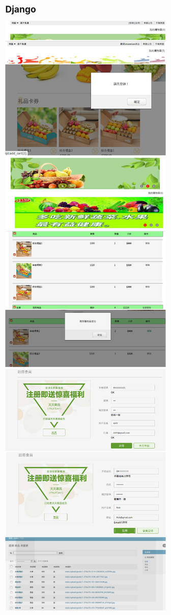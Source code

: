 # Django
<img src='https://github.com/huihuiman/Django/blob/master/Django%E5%9C%96%E7%89%87/d1.jpg'>
<img src='https://github.com/huihuiman/Django/blob/master/Django%E5%9C%96%E7%89%87/d2.jpg'>
<img src='https://github.com/huihuiman/Django/blob/master/Django%E5%9C%96%E7%89%87/d3.jpg'>
<img src='https://github.com/huihuiman/Django/blob/master/Django%E5%9C%96%E7%89%87/d4.jpg'>
<img src='https://github.com/huihuiman/Django/blob/master/Django%E5%9C%96%E7%89%87/d5.jpg'>
<img src='https://github.com/huihuiman/Django/blob/master/Django%E5%9C%96%E7%89%87/d6.jpg'>
<img src='https://github.com/huihuiman/Django/blob/master/Django%E5%9C%96%E7%89%87/d7.jpg'>
<img src='https://github.com/huihuiman/Django/blob/master/Django%E5%9C%96%E7%89%87/d8.jpg'>
<img src='https://github.com/huihuiman/Django/blob/master/Django%E5%9C%96%E7%89%87/d9.jpg'>
<img src='https://github.com/huihuiman/Django/blob/master/Django%E5%9C%96%E7%89%87/d10.jpg'>
